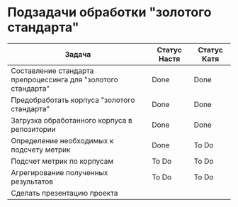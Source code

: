 # Подзадачи обработки "золотого стандарта"

| Задача | Статус Настя | Статус Катя |
|---|---|---|
| Составление стандарта препроцессинга для "золотого стандарта" | Done | Done |
| Предобработать корпуса "золотого стандарта" | Done | Done |
| Загрузка обработанного корпуса в репозитории | Done | Done |
| Определение необходимых к подсчету метрик | Done | To Do |
| Подсчет метрик по корпусам | To Do | To Do |
| Агрегирование полученных результатов | To Do | To Do |
| Сделать презентацию проекта | 
